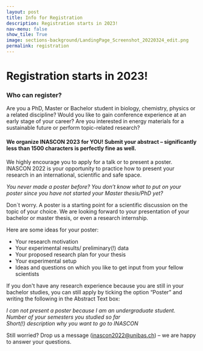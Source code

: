 ```yaml
---
layout: post
title: Info for Registration 
description: Registration starts in 2023!
nav-menu: false
show_tile: True
image: sections-background/LandingPage_Screenshot_20220324_edit.png
permalink: registration
---
```

# Registration starts in 2023!

### Who can register?

Are you a PhD, Master or Bachelor student in biology, chemistry, physics or a related discipline?
Would you like to gain conference experience at an early stage of your career?
Are you interested in energy materials for a sustainable future or perform topic-related research? 


#### We organize INASCON 2023 for YOU! Submit your abstract – significantly less than 1500 characters is perfectly fine as well. 


We highly encourage you to apply for a talk or to present a poster. INASCON 2022 is your opportunity to practice how to present your research in an international, scientific and safe space. 

*You never made a poster before? 
You don’t know what to put on your poster since you have not started your Master thesis/PhD yet?*

Don´t worry. A poster is a starting point for a scientific discussion on the topic of your choice. We are looking forward to your presentation of your bachelor or master thesis, or even a research internship.

Here are some ideas for your poster:

- Your research motivation
- Your experimental results/ preliminary(!) data
- Your proposed research plan for your thesis
- Your experimental setup
- Ideas and questions on which you like to get input from your fellow scientists
 

If you don't have any research experience because you are still in your bachelor studies, you can still apply by ticking the option “Poster” and writing the following in the Abstract Text box:

*I can not present a poster because I am an undergraduate student.*<br>
*Number of your semesters you studied so far* <br>
*Short(!) description why you want to go to INASCON*
 
Still worried? Drop us a message (<a href="mailto:inascon2022@unibas.ch">inascon2022@unibas.ch</a>) – we are happy to answer your questions. 





